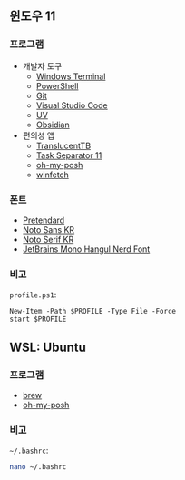 ## 윈도우 11
### 프로그램

- 개발자 도구
  - [Windows Terminal](https://learn.microsoft.com/ko-kr/windows/terminal/install)
  - [PowerShell](https://learn.microsoft.com/ko-kr/powershell/scripting/install/installing-powershell-on-windows?view=powershell-7.5)
  - [Git](https://git-scm.com/)
  - [Visual Studio Code](https://code.visualstudio.com/)
  - [UV](https://docs.astral.sh/uv/)
  - [Obsidian](https://obsidian.md/)
- 편의성 앱
  - [TranslucentTB](https://apps.microsoft.com/detail/9pf4kz2vn4w9?hl=en-US&gl=US)
  - [Task Separator 11](https://github.com/DrummerSi/TaskSeparator11)
  - [oh-my-posh](https://ohmyposh.dev/docs/installation/windows)
  - [winfetch](https://github.com/lptstr/winfetch)

### 폰트

- [Pretendard](https://cactus.tistory.com/306)
- [Noto Sans KR](https://fonts.google.com/noto/specimen/Noto+Sans+KR)
- [Noto Serif KR](https://fonts.google.com/noto/specimen/Noto+Serif+KR)
- [JetBrains Mono Hangul Nerd Font](https://github.com/Jhyub/JetBrainsMonoHangul)

### 비고

`profile.ps1`:
```pwsh
New-Item -Path $PROFILE -Type File -Force
start $PROFILE
```
## WSL: Ubuntu

### 프로그램

- [brew](https://brew.sh/)
- [oh-my-posh](https://ohmyposh.dev/docs/installation/windows)

### 비고

`~/.bashrc`:
```bash
nano ~/.bashrc
```
